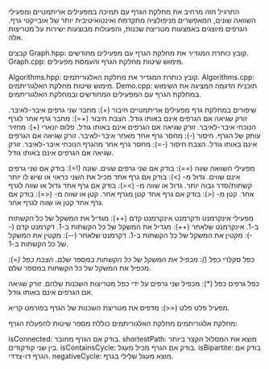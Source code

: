 התרגיל הזה מרחיב את מחלקת הגרף עם תמיכה במפעילים אריתמטיים ומפעילי השוואה שונים, המאפשרים מניפולציה מתקדמת ואינטואיטיבית יותר של אובייקטי גרף. הגרפים מיוצגים באמצעות מטריצת שכנות, והפעולות מבוצעות ישירות על מטריצות אלה.

קבצים
Graph.hpp: קובץ כותרת המגדיר את מחלקת הגרף עם מפעילים מחודשים.
Graph.cpp: מימוש שיטות מחלקת הגרף והעמסת מפעילים.

Algorithms.hpp: קובץ כותרת המגדיר את מחלקת האלגוריתמים.
Algorithms.cpp: מימוש שיטות מחלקת האלגוריתמים.
Demo.cpp: תוכנית הדגמה המציגה את השימוש במחלקת הגרף עם המפעילים המחודשים ובמחלקת האלגוריתמים.

שיפורים במחלקת גרף
מפעילים אריתמטיים
חיבור (+): מחבר שני גרפים איבר-לאיבר. זורק שגיאה אם הגרפים אינם באותו גודל.
הצבת חיבור (+=): מחבר גרף אחר לגרף הנוכחי איבר-לאיבר. זורק שגיאה אם הגרפים אינם באותו גודל.
פלוס יונארי (+): מחזיר עותק של הגרף.
חיסור (-): מחסר גרף אחד מאחר איבר-לאיבר. זורק שגיאה אם הגרפים אינם באותו גודל.
הצבת חיסור (-=): מחסר גרף אחר מהגרף הנוכחי איבר-לאיבר. זורק שגיאה אם הגרפים אינם באותו גודל.

מפעילי השוואה
שווה (==): בודק אם שני גרפים שווים.
שונה (!=): בודק אם שני גרפים אינם שווים.
גדול מ- (>): בודק אם גרף אחד מכיל את השני כראוי או שיש לו יותר קשתות/סדר גבוה יותר.
גדול או שווה מ- (>=): בודק אם גרף אחד גדול או שווה לגרף אחר.
קטן מ- (<): בודק אם גרף אחד קטן מגרף אחר.
קטן או שווה מ- (<=): בודק אם גרף אחד קטן או שווה לגרף אחר.

מפעילי אינקרמנט ודקרמנט
אינקרמנט קדם (++): מגדיל את המשקל של כל הקשתות ב-1.
אינקרמנט שלאחר (++): מגדיל את המשקל של כל הקשתות ב-1.
דקרמנט קדם (--): מקטין את המשקל של כל הקשתות ב-1.
דקרמנט שלאחר (--): מקטין את המשקל של כל הקשתות ב-1.

כפל סקלרי
כפל (*): מכפיל את המשקל של כל הקשתות במספר שלם.
הצבת כפל (*=): מכפיל את המשקל של כל הקשתות במספר שלם.

כפל גרפים
כפל (*): מכפיל שני גרפים על ידי כפל מטריצות השכנות שלהם. זורק שגיאה אם הגרפים אינם באותו גודל.

מפעיל פלט
פלט (<<): מדפיס את מטריצת השכנות של הגרף בפורמט קריא.

מחלקת אלגוריתמים
מחלקת האלגוריתמים כוללת מספר שיטות להפעלת הגרף:

isConnected: בודק אם הגרף מחובר.
shortestPath: מוצא את המסלול הקצר ביותר בין שני קודקודים.
isContainsCycle: בודק אם הגרף מכיל מעגל.
isBipartite: בודק אם הגרף דו-צדדי.
negativeCycle: מוצא מעגל שלילי בגרף.